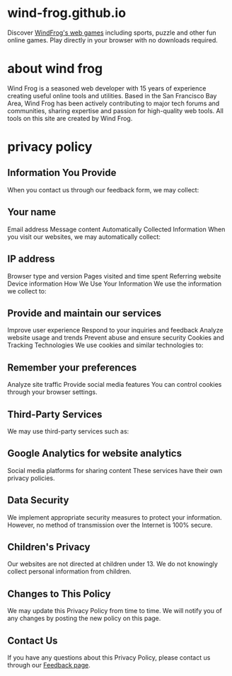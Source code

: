 # wind-frog.github.io
Discover [WindFrog's web games](https://wind-frog.github.io) including sports, puzzle and other fun online games. Play directly in your browser with no downloads required.

# about wind frog
Wind Frog is a seasoned web developer with 15 years of experience creating useful online tools and utilities. Based in the San Francisco Bay Area, Wind Frog has been actively contributing to major tech forums and communities, sharing expertise and passion for high-quality web tools. All tools on this site are created by Wind Frog.

# privacy policy
## Information You Provide
When you contact us through our feedback form, we may collect:

## Your name
Email address
Message content
Automatically Collected Information
When you visit our websites, we may automatically collect:

## IP address
Browser type and version
Pages visited and time spent
Referring website
Device information
How We Use Your Information
We use the information we collect to:

## Provide and maintain our services
Improve user experience
Respond to your inquiries and feedback
Analyze website usage and trends
Prevent abuse and ensure security
Cookies and Tracking Technologies
We use cookies and similar technologies to:

## Remember your preferences
Analyze site traffic
Provide social media features
You can control cookies through your browser settings.

## Third-Party Services
We may use third-party services such as:

## Google Analytics for website analytics
Social media platforms for sharing content
These services have their own privacy policies.

## Data Security
We implement appropriate security measures to protect your information. However, no method of transmission over the Internet is 100% secure.

## Children's Privacy
Our websites are not directed at children under 13. We do not knowingly collect personal information from children.

## Changes to This Policy
We may update this Privacy Policy from time to time. We will notify you of any changes by posting the new policy on this page.

## Contact Us
If you have any questions about this Privacy Policy, please contact us through our [Feedback page](https://wind-frog.github.io/feedback.html).
